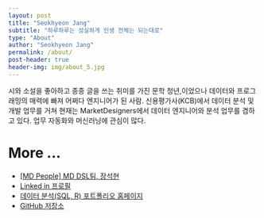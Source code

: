 ```yaml
---
layout: post
title: "Seokhyeon Jang"
subtitle: "하루하루는 성실하게 인생 전체는 되는대로"
type: "About"
author: "Seokhyeon Jang"
permalink: /about/
post-header: true
header-img: img/about_5.jpg
---
```


시와 소설을 좋아하고 종종 글을 쓰는 취미를 가진 문학 청년,이었으나 데이터와 프로그래밍의 매력에 빠져 어쩌다 엔지니어가 된 사람. 신용평가사(KCB)에서 데이터 분석 및 개발 업무를 거쳐 현재는 MarketDesigners에서 데이터 엔지니어와 분석 업무를 겸하고 있다. 업무 자동화와 머신러닝에 관심이 많다.

# More ...
- [ [MD People] MD DSL팀, 장석현 ](https://brunch.co.kr/@choikyunghe/74)
- [ Linked in 프로필 ](https://www.linkedin.com/in/seokhyeonjang/)
- [ 데이터 분석(SQL, R) 포트폴리오 홈페이지 ](http://rpubs.com/verbena/)
- [ GitHub 저장소 ](https://github.com/boys-be-ambitious/TIL)

<br />
